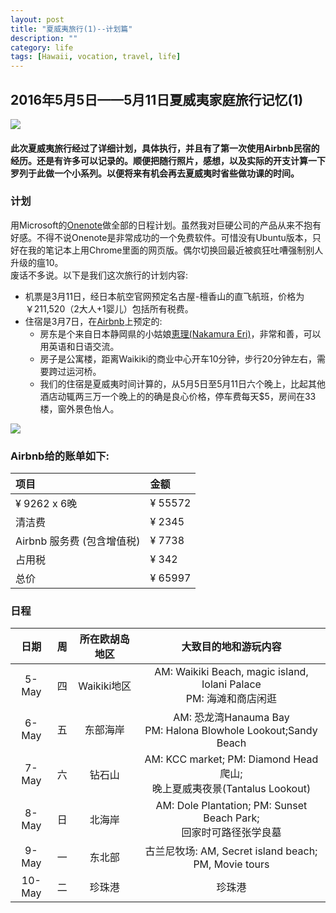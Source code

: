 ```yaml
---
layout: post
title: "夏威夷旅行(1)--计划篇"
description: ""
category: life
tags: [Hawaii, vocation, travel, life]
---
```



## 2016年5月5日——5月11日夏威夷家庭旅行记忆(1)

![](/media/ccwang-letsnote/Windows/Users/Chaochen_Wang/Dropbox/github_projects/winterwang.github.io/image/Hanauma.jpg)


#### 此次夏威夷旅行经过了详细计划，具体执行，并且有了第一次使用Airbnb民宿的经历。还是有许多可以记录的。顺便把随行照片，感想，以及实际的开支计算一下罗列于此做一个小系列。以便将来有机会再去夏威夷时省些做功课的时间。

### 计划
用Microsoft的[Onenote](https://www.onenote.com/)做全部的日程计划。虽然我对巨硬公司的产品从来不抱有好感。不得不说Onenote是非常成功的一个免费软件。可惜没有Ubuntu版本，只好在我的笔记本上用Chrome里面的网页版。偶尔切换回最近被疯狂吐嘈强制别人升级的瘟10。
<br>废话不多说。以下是我们这次旅行的计划内容:

* 机票是3月11日，经日本航空官网预定名古屋-檀香山的直飞航班，价格为￥211,520（2大人+1婴儿）包括所有税费。
* 住宿是3月7日，在[Airbnb](https://goo.gl/1NnF68)上预定的: 
    + 房东是个来自日本静岡県的小姑娘[恵理(Nakamura Eri)](https://goo.gl/5gSnU1)，非常和善，可以用英语和日语交流。
    + 房子是公寓楼，距离Waikiki的商业中心开车10分钟，步行20分钟左右，需要跨过运河桥。
    + 我们的住宿是夏威夷时间计算的，从5月5日至5月11日六个晚上，比起其他酒店动辄两三万一个晚上的的确是良心价格，停车费每天$5，房间在33楼，窗外景色怡人。

    
![](/media/ccwang-letsnote/Windows/Users/Chaochen_Wang/Dropbox/github_projects/winterwang.github.io/image/Eri.jpg)


### Airbnb给的账单如下:

|项目                       |金额    |
|:--------------------------|:-------|
|¥ 9262 x 6晚               |¥ 55572 |
|清洁费                     |¥ 2345  |
|Airbnb 服务费 (包含增值税) |¥ 7738  |
|占用税                     |¥ 342   |
|总价                       |¥ 65997 |



### 日程
|日期   |周 |所在欧胡岛地区  |大致目的地和游玩内容                                                   |
|:-----:|:-:|:--------------:|:---------------------------------------------------------------------:|
|5-May  |四 |Waikiki地区     |AM: Waikiki Beach,  magic island, Iolani Palace <br>PM: 海滩和商店闲逛 |
|6-May  |五 |东部海岸        |AM: 恐龙湾Hanauma Bay <br>PM: Halona Blowhole Lookout;Sandy Beach      |
|7-May  |六 |钻石山          |AM: KCC market; PM: Diamond Head爬山; <br>晚上夏威夷夜景(Tantalus Lookout) |
|8-May  |日 |北海岸          |AM: Dole Plantation; PM: Sunset Beach Park; <br>回家时可路径张学良墓       |
|9-May  |一 |东北部          |古兰尼牧场: AM, Secret island beach; PM, Movie tours                   |
|10-May |二 |珍珠港          |珍珠港                                                                 |




